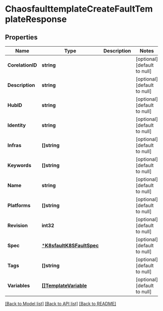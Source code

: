 # ChaosfaulttemplateCreateFaultTemplateResponse

## Properties
Name | Type | Description | Notes
------------ | ------------- | ------------- | -------------
**CorelationID** | **string** |  | [optional] [default to null]
**Description** | **string** |  | [optional] [default to null]
**HubID** | **string** |  | [optional] [default to null]
**Identity** | **string** |  | [optional] [default to null]
**Infras** | **[]string** |  | [optional] [default to null]
**Keywords** | **[]string** |  | [optional] [default to null]
**Name** | **string** |  | [optional] [default to null]
**Platforms** | **[]string** |  | [optional] [default to null]
**Revision** | **int32** |  | [optional] [default to null]
**Spec** | [***K8sfaultK8SFaultSpec**](k8sfault.K8SFaultSpec.md) |  | [optional] [default to null]
**Tags** | **[]string** |  | [optional] [default to null]
**Variables** | [**[]TemplateVariable**](template.Variable.md) |  | [optional] [default to null]

[[Back to Model list]](../README.md#documentation-for-models) [[Back to API list]](../README.md#documentation-for-api-endpoints) [[Back to README]](../README.md)

